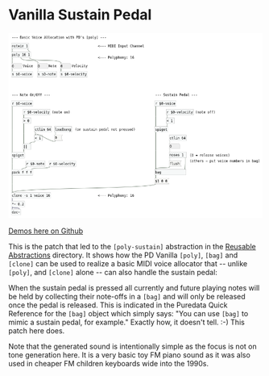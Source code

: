 Vanilla Sustain Pedal
=====================

![Screenshot](Screenshots/Main%20Patch.png?raw=true)

[Demos here on Github](Demos/)

This is the patch that led to the `[poly-sustain]` abstraction in the
[Reusable Abstractions](../Reusable%20Abstractions) directory. It shows how
the PD Vanilla `[poly]`, `[bag]` and `[clone]` can be used to realize a basic
MIDI voice allocator that -- unlike `[poly]`, and `[clone]` alone -- can also
handle the sustain pedal:

When the sustain pedal is pressed all currently and future playing notes will
be held by collecting their note-offs in a `[bag]` and will only be released
once the pedal is released. This is indicated in the Puredata Quick Reference
for the `[bag]` object which simply says: "You can use `[bag]` to mimic a sustain
pedal, for example." Exactly how, it doesn't tell. :-) This patch here does.

Note that the generated sound is intentionally simple as the focus is not on
tone generation here. It is a very basic toy FM piano sound as it was also used
in cheaper FM children keyboards wide into the 1990s.

